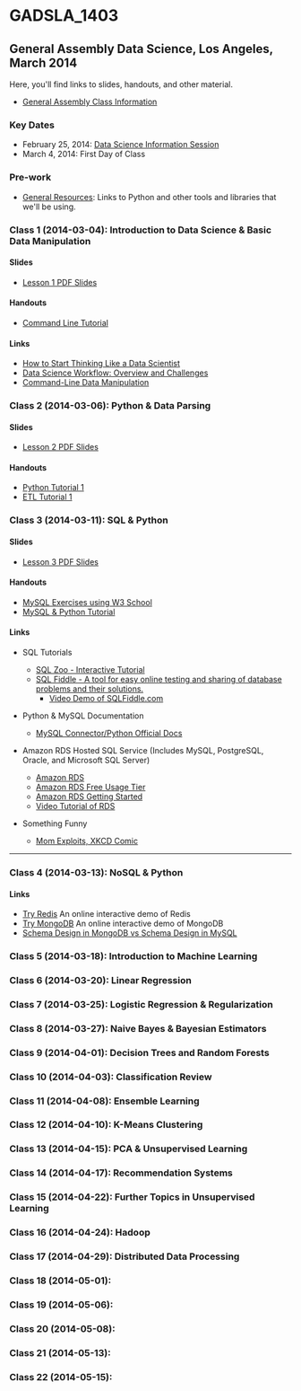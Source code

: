 GADSLA_1403
===========

General Assembly Data Science, Los Angeles, March 2014
------------------------------------------------------

Here, you'll find links to slides, handouts, and other material.
- [General Assembly Class Information](https://generalassemb.ly/education/data-science/los-angeles)

### Key Dates

- February 25, 2014: [Data Science Information Session](https://generalassemb.ly/education/data-science/los-angeles)
- March 4, 2014: First Day of Class

### Pre-work

- [General Resources](https://github.com/adparker/GADSLA_1403/wiki/General-Resources): Links to Python and other tools and libraries that we'll be using.

### Class 1 (2014-03-04): Introduction to Data Science & Basic Data Manipulation
#### Slides

- [Lesson 1 PDF Slides](https://github.com/adparker/GADSLA_1403/blob/master/slides/gadsla_1403_lesson01.pdf?raw=true)

#### Handouts

- [Command Line Tutorial](https://github.com/adparker/GADSLA_1403/wiki/Command-line-tutorial)

#### Links

- [How to Start Thinking Like a Data Scientist](http://blogs.hbr.org/2013/11/how-to-start-thinking-like-a-data-scientist/)
- [Data Science Workflow: Overview and Challenges](http://cacm.acm.org/blogs/blog-cacm/169199-data-science-workflow-overview-and-challenges/fulltext)
- [Command-Line Data Manipulation](http://planspace.org/2013/05/21/command-line-data-manipulation/)

### Class 2 (2014-03-06): Python & Data Parsing

#### Slides
- [Lesson 2 PDF Slides](https://github.com/adparker/GADSLA_1403/blob/master/slides/gadsla_1403_lesson02.pdf?raw=true)

#### Handouts

- [Python Tutorial 1](https://github.com/adparker/GADSLA_1403/wiki/Python-Tutorial-01)
- [ETL Tutorial 1](https://github.com/adparker/GADSLA_1403/wiki/ETL-Tutorial-01--Amazon-Movie-Reviews)



### Class 3 (2014-03-11): SQL & Python

#### Slides
- [Lesson 3 PDF Slides](https://github.com/adparker/GADSLA_1403/blob/master/slides/gadsla_1403_lesson03.pdf?raw=true)

#### Handouts

- [MySQL Exercises using W3 School](https://github.com/adparker/GADSLA_1403/wiki/MySQL-Exercises-Using-W3-School)
- [MySQL & Python Tutorial](https://github.com/adparker/GADSLA_1403/wiki/MySQL-5-Tutorial-01)

#### Links

- SQL Tutorials
  - [SQL Zoo - Interactive Tutorial](http://sqlzoo.net/wiki/Main_Page)
  - [SQL Fiddle -  A tool for easy online testing and sharing of database problems and their solutions.](http://sqlfiddle.com/)
    - [Video Demo of SQLFiddle.com](https://www.youtube.com/watch?v=DDVOMRvyAS4)

- Python & MySQL Documentation
  - [MySQL Connector/Python Official Docs](http://dev.mysql.com/doc/connector-python/en/index.html)

- Amazon RDS Hosted SQL Service (Includes MySQL, PostgreSQL, Oracle, and Microsoft SQL Server) 
  - [Amazon RDS](http://aws.amazon.com/rds/)
  - [Amazon RDS Free Usage Tier](http://aws.amazon.com/rds/free/)
  - [Amazon RDS Getting Started](http://docs.aws.amazon.com/AmazonRDS/latest/UserGuide/CHAP_GettingStarted.html)
  - [Video Tutorial of RDS](https://www.youtube.com/watch?v=FLY87sQtEts)


- Something Funny
  - [Mom Exploits, XKCD Comic](http://xkcd.com/327/)
  
---


### Class 4 (2014-03-13): NoSQL & Python

#### Links
- [Try Redis](http://try.redis.io/) An online interactive demo of Redis
- [Try MongoDB](http://try.mongodb.org/) An online interactive demo of MongoDB
- [Schema Design in MongoDB vs Schema Design in MySQL](http://www.mysqlperformanceblog.com/2013/08/01/schema-design-in-mongodb-vs-schema-design-in-mysql/)

### Class 5 (2014-03-18): Introduction to Machine Learning

### Class 6 (2014-03-20): Linear Regression

### Class 7 (2014-03-25): Logistic Regression & Regularization

### Class 8 (2014-03-27): Naive Bayes & Bayesian Estimators

### Class 9 (2014-04-01): Decision Trees and Random Forests

### Class 10 (2014-04-03): Classification Review

### Class 11 (2014-04-08): Ensemble Learning

### Class 12 (2014-04-10): K-Means Clustering

### Class 13 (2014-04-15): PCA & Unsupervised Learning

### Class 14 (2014-04-17): Recommendation Systems

### Class 15 (2014-04-22): Further Topics in Unsupervised Learning

### Class 16 (2014-04-24): Hadoop

### Class 17 (2014-04-29): Distributed Data Processing

### Class 18 (2014-05-01):

### Class 19 (2014-05-06):

### Class 20 (2014-05-08):

### Class 21 (2014-05-13):

### Class 22 (2014-05-15):
